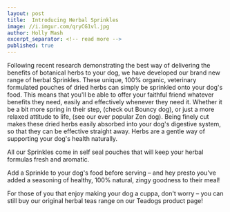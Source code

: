 ```yaml
---
layout: post
title:  Introducing Herbal Sprinkles 
image: //i.imgur.com/qryCG1vl.jpg
author: Holly Mash
excerpt_separator: <!-- read more -->
published: true
---
```


Following recent research demonstrating the best way of delivering the benefits of botanical herbs to your dog, we have developed our brand new range of herbal Sprinkles. These unique, 100% organic, veterinary formulated pouches of dried herbs can simply be sprinkled onto your dog's food. This means that you'll be able to offer your faithful friend whatever benefits they need, easily and effectively whenever they need it. <!-- read more -->Whether it be a bit more spring in their step, (check out Bouncy dog), or just a more relaxed attitude to life, (see our ever popular Zen dog). Being finely cut makes these dried herbs easily absorbed into your dog's digestive system, so that they can be effective straight away. Herbs are a gentle way of supporting your dog's health naturally. 

All our Sprinkles come in self seal pouches that will keep your herbal formulas fresh and aromatic. 

Add a Sprinkle to your dog's food before serving &ndash; and hey presto you've added a seasoning of healthy, 100% natural, zingy goodness to their meal! 

For those of you that enjoy making your dog a cuppa, don't worry – you can still buy our original herbal teas range on our Teadogs product page!
